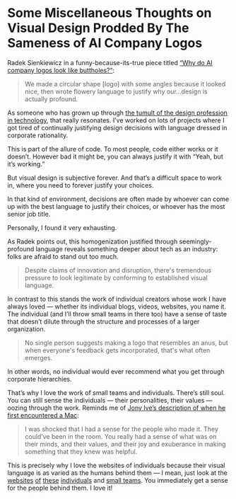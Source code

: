 # Some Miscellaneous Thoughts on Visual Design Prodded By The Sameness of AI Company Logos

Radek Sienkiewicz in a funny-because-its-true piece titled [“Why do AI company logos look like buttholes?“](https://velvetshark.com/ai-company-logos-that-look-like-buttholes):

> We made a circular shape [logo] with some angles because it looked nice, then wrote flowery language to justify why our…design is actually profound.

As someone who has grown up through [the tumult of the design profession in technology](https://blog.jim-nielsen.com/2025/tumult-in-design/), that really resonates. I’ve worked on lots of projects where I got tired of continually justifying design decisions with language dressed in corporate rationality.

This is part of the allure of code. To most people, code either works or it doesn’t. However bad it might be, you can always justify it with “Yeah, but it’s working.”

But visual design is subjective forever. And that’s a difficult space to work in, where you need to forever justify your choices.

In that kind of environment, decisions are often made by whoever can come up with the best language to justify their choices, or whoever has the most senior job title.

Personally, I found it very exhausting.

As Radek points out, this homogenization justified through seemingly-profound language reveals something deeper about tech as an industry: folks are afraid to stand out too much.

> Despite claims of innovation and disruption, there's tremendous pressure to look legitimate by conforming to established visual language.

In contrast to this stands the work of individual creators whose work I have always loved — whether its individual blogs, videos,  websites, you name it. The individual (and I’ll throw small teams in there too) have a sense of taste that doesn’t dilute through the structure and processes of a larger organization.

> No single person suggests making a logo that resembles an anus, but when everyone's feedback gets incorporated, that's what often emerges.

In other words, no individual would ever recommend what you get through corporate hierarchies.

That’s why I love the work of small teams and individuals. There’s still soul. You can still sense the individuals — their personalities, their values — oozing through the work. Reminds me of [Jony Ive’s description of when he first encountered a Mac](https://notes.jim-nielsen.com/#2025-05-01T2142):

> I was shocked that I had a sense for the people who made it. They could’ve been in the room. You really had a sense of what was on their minds, and their values, and their joy and exuberance in making something that they knew was helpful.

This is precisely why I love the websites of individuals because their visual language is as varied as the humans behind them — I mean, just look at the [websites](https://www.zachleat.com) [of](https://tylergaw.com) [these](https://frills.dev) [individuals](https://anhvn.com) and [small teams](https://panic.com). You immediately get a sense for the people behind them. I love it!
